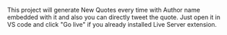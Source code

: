 This project will generate New Quotes every time with Author name embedded with it and also you can directly tweet the quote.
Just open it in VS code and click "Go live" if you already installed Live Server extension.
